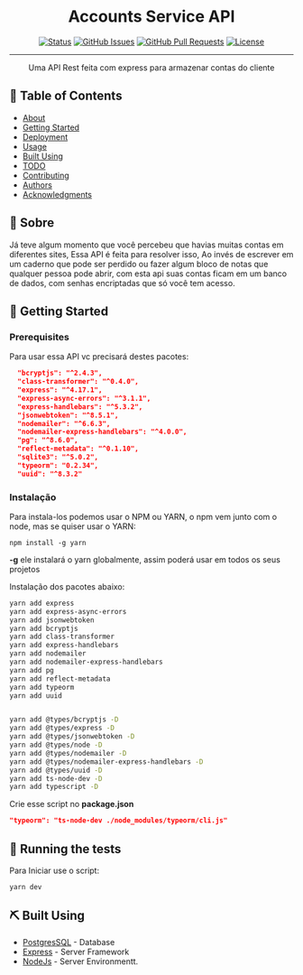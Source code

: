 <h1 align="center">Accounts Service API</h1>

<div align="center">

[![Status](https://img.shields.io/badge/status-active-success.svg)]()
[![GitHub Issues](https://img.shields.io/github/issues/kylelobo/The-Documentation-Compendium.svg)](https://github.com/kylelobo/The-Documentation-Compendium/issues)
[![GitHub Pull Requests](https://img.shields.io/github/issues-pr/kylelobo/The-Documentation-Compendium.svg)](https://github.com/kylelobo/The-Documentation-Compendium/pulls)
[![License](https://img.shields.io/badge/license-MIT-blue.svg)](/LICENSE)

</div>

---

<p align="center"> 
    Uma API Rest feita com express para armazenar contas do cliente
    <br> 
</p>

## 📝 Table of Contents

- [About](#about)
- [Getting Started](#getting_started)
- [Deployment](#deployment)
- [Usage](#usage)
- [Built Using](#built_using)
- [TODO](../TODO.md)
- [Contributing](../CONTRIBUTING.md)
- [Authors](#authors)
- [Acknowledgments](#acknowledgement)

## 🧐 Sobre <a name = "Sobre"></a>

Já teve algum momento que você percebeu que havias muitas contas em diferentes sites, Essa API é feita para resolver isso, Ao invés de escrever em um caderno que pode ser perdido ou fazer algum bloco de notas que qualquer pessoa pode abrir, com esta api suas contas ficam em um banco de dados, com senhas encriptadas que só você tem acesso.


## 🏁 Getting Started <a name = "getting_started"></a>

### Prerequisites

Para usar essa API vc precisará destes pacotes:

```json
  "bcryptjs": "^2.4.3",
  "class-transformer": "^0.4.0",
  "express": "^4.17.1",
  "express-async-errors": "^3.1.1",
  "express-handlebars": "^5.3.2", 
  "jsonwebtoken": "^8.5.1",
  "nodemailer": "^6.6.3",
  "nodemailer-express-handlebars": "^4.0.0",
  "pg": "^8.6.0",
  "reflect-metadata": "^0.1.10",
  "sqlite3": "^5.0.2",
  "typeorm": "0.2.34",
  "uuid": "^8.3.2"
```

### Instalação

Para instala-los podemos usar o NPM ou YARN, o npm vem junto com o node, mas se quiser usar o YARN:

```
npm install -g yarn
```

**-g** ele instalará o yarn globalmente, assim poderá usar em todos os seus projetos

Instalação dos pacotes abaixo:


```bash
yarn add express
yarn add express-async-errors
yarn add jsonwebtoken
yarn add bcryptjs
yarn add class-transformer
yarn add express-handlebars
yarn add nodemailer
yarn add nodemailer-express-handlebars
yarn add pg
yarn add reflect-metadata
yarn add typeorm
yarn add uuid
```

```bash

yarn add @types/bcryptjs -D
yarn add @types/express -D 
yarn add @types/jsonwebtoken -D 
yarn add @types/node -D 
yarn add @types/nodemailer -D 
yarn add @types/nodemailer-express-handlebars -D 
yarn add @types/uuid -D 
yarn add ts-node-dev -D 
yarn add typescript -D 

```

Crie esse script no **package.json**

```json
"typeorm": "ts-node-dev ./node_modules/typeorm/cli.js"
```

## 🔧 Running the tests <a name = "tests"></a>

Para Iniciar use o script:

``` -D
yarn dev
```

## ⛏️ Built Using <a name = "built_using"></a>

- [PostgresSQL](https://www.postgresql.org) - Database
- [Express](https://expressjs.com/) - Server Framework
- [NodeJs](https://nodejs.org/en/) - Server Environmentt.